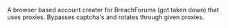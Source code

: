 A browser based account creater for BreachForums (got taken down) that uses proxies.
Bypasses captcha's and rotates through given proxies.
